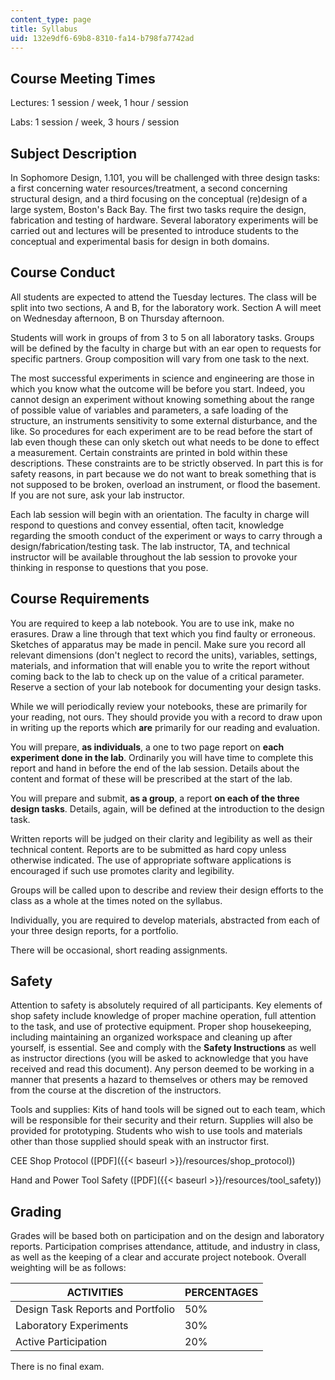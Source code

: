 ```yaml
---
content_type: page
title: Syllabus
uid: 132e9df6-69b8-8310-fa14-b798fa7742ad
---
```


Course Meeting Times
--------------------

Lectures: 1 session / week, 1 hour / session

Labs: 1 session / week, 3 hours / session

Subject Description
-------------------

In Sophomore Design, 1.101, you will be challenged with three design tasks: a first concerning water resources/treatment, a second concerning structural design, and a third focusing on the conceptual (re)design of a large system, Boston's Back Bay. The first two tasks require the design, fabrication and testing of hardware. Several laboratory experiments will be carried out and lectures will be presented to introduce students to the conceptual and experimental basis for design in both domains.

Course Conduct
--------------

All students are expected to attend the Tuesday lectures. The class will be split into two sections, A and B, for the laboratory work. Section A will meet on Wednesday afternoon, B on Thursday afternoon.

Students will work in groups of from 3 to 5 on all laboratory tasks. Groups will be defined by the faculty in charge but with an ear open to requests for specific partners. Group composition will vary from one task to the next.

The most successful experiments in science and engineering are those in which you know what the outcome will be before you start. Indeed, you cannot design an experiment without knowing something about the range of possible value of variables and parameters, a safe loading of the structure, an instruments sensitivity to some external disturbance, and the like. So procedures for each experiment are to be read before the start of lab even though these can only sketch out what needs to be done to effect a measurement. Certain constraints are printed in bold within these descriptions. These constraints are to be strictly observed. In part this is for safety reasons, in part because we do not want to break something that is not supposed to be broken, overload an instrument, or flood the basement. If you are not sure, ask your lab instructor.

Each lab session will begin with an orientation. The faculty in charge will respond to questions and convey essential, often tacit, knowledge regarding the smooth conduct of the experiment or ways to carry through a design/fabrication/testing task. The lab instructor, TA, and technical instructor will be available throughout the lab session to provoke your thinking in response to questions that you pose.

Course Requirements
-------------------

You are required to keep a lab notebook. You are to use ink, make no erasures. Draw a line through that text which you find faulty or erroneous. Sketches of apparatus may be made in pencil. Make sure you record all relevant dimensions (don't neglect to record the units), variables, settings, materials, and information that will enable you to write the report without coming back to the lab to check up on the value of a critical parameter. Reserve a section of your lab notebook for documenting your design tasks.

While we will periodically review your notebooks, these are primarily for your reading, not ours. They should provide you with a record to draw upon in writing up the reports which **are** primarily for our reading and evaluation.

You will prepare, **as individuals**, a one to two page report on **each experiment done in the lab**. Ordinarily you will have time to complete this report and hand in before the end of the lab session. Details about the content and format of these will be prescribed at the start of the lab.

You will prepare and submit, **as a group**, a report **on each of the three design tasks**. Details, again, will be defined at the introduction to the design task.

Written reports will be judged on their clarity and legibility as well as their technical content. Reports are to be submitted as hard copy unless otherwise indicated. The use of appropriate software applications is encouraged if such use promotes clarity and legibility.

Groups will be called upon to describe and review their design efforts to the class as a whole at the times noted on the syllabus.

Individually, you are required to develop materials, abstracted from each of your three design reports, for a portfolio.

There will be occasional, short reading assignments.

Safety
------

Attention to safety is absolutely required of all participants. Key elements of shop safety include knowledge of proper machine operation, full attention to the task, and use of protective equipment. Proper shop housekeeping, including maintaining an organized workspace and cleaning up after yourself, is essential. See and comply with the **Safety Instructions** as well as instructor directions (you will be asked to acknowledge that you have received and read this document). Any person deemed to be working in a manner that presents a hazard to themselves or others may be removed from the course at the discretion of the instructors.

Tools and supplies: Kits of hand tools will be signed out to each team, which will be responsible for their security and their return. Supplies will also be provided for prototyping. Students who wish to use tools and materials other than those supplied should speak with an instructor first.

CEE Shop Protocol ([PDF]({{< baseurl >}}/resources/shop_protocol))

Hand and Power Tool Safety ([PDF]({{< baseurl >}}/resources/tool_safety))

Grading
-------

Grades will be based both on participation and on the design and laboratory reports. Participation comprises attendance, attitude, and industry in class, as well as the keeping of a clear and accurate project notebook. Overall weighting will be as follows:

| ACTIVITIES | PERCENTAGES |
| --- | --- |
| Design Task Reports and Portfolio | 50% |
| Laboratory Experiments | 30% |
| Active Participation | 20% 

There is no final exam.